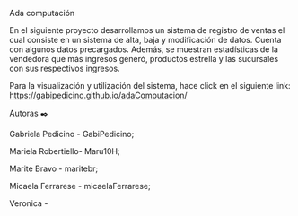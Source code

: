 Ada computación

En el siguiente proyecto desarrollamos un sistema de registro de ventas el cual consiste en un sistema de alta, baja y modificación de datos. Cuenta con algunos datos precargados.
Además, se muestran estadísticas de la vendedora que más ingresos generó, productos estrella y las sucursales con sus respectivos ingresos.

Para la visualización y utilización del sistema, hace click en el siguiente link: https://gabipedicino.github.io/adaComputacion/

Autoras ✒️

Gabriela Pedicino - GabiPedicino;

Mariela Robertiello- Maru10H;

Marite Bravo - maritebr;

Micaela Ferrarese - micaelaFerrarese;

Veronica - 
